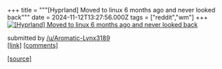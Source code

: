 +++
title = """[Hyprland] Moved to linux 6 months ago and never looked back"""
date = 2024-11-12T13:27:56.000Z
tags = ["reddit","wm"]
+++
[![[Hyprland] Moved to linux 6 months ago and never looked back](https://preview.redd.it/b9e81n4v2h0e1.png?width=640&crop=smart&auto=webp&s=c4c5f8cb4df6004e668408bcb029f511e07bc8be "[Hyprland] Moved to linux 6 months ago and never looked back")](https://www.reddit.com/r/unixporn/comments/1gpkp5f/hyprland_moved_to_linux_6_months_ago_and_never/)

submitted by [/u/Aromatic-Lynx3189](https://www.reddit.com/user/Aromatic-Lynx3189)  
[\[link\]](https://i.redd.it/b9e81n4v2h0e1.png) [\[comments\]](https://www.reddit.com/r/unixporn/comments/1gpkp5f/hyprland_moved_to_linux_6_months_ago_and_never/)

[[source]](https://www.reddit.com/r/unixporn/comments/1gpkp5f/hyprland_moved_to_linux_6_months_ago_and_never/)
